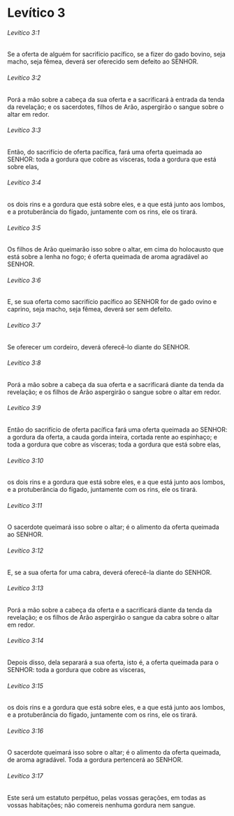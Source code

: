 # Levítico 3

###### Levítico 3:1

Se a oferta de alguém for sacrifício pacífico, se a fizer do gado bovino, seja macho, seja fêmea, deverá ser oferecido sem defeito ao SENHOR.

###### Levítico 3:2

Porá a mão sobre a cabeça da sua oferta e a sacrificará à entrada da tenda da revelação; e os sacerdotes, filhos de Arão, aspergirão o sangue sobre o altar em redor.

###### Levítico 3:3

Então, do sacrifício de oferta pacífica, fará uma oferta queimada ao SENHOR: toda a gordura que cobre as vísceras, toda a gordura que está sobre elas,

###### Levítico 3:4

os dois rins e a gordura que está sobre eles, e a que está junto aos lombos, e a protuberância do fígado, juntamente com os rins, ele os tirará.

###### Levítico 3:5

Os filhos de Arão queimarão isso sobre o altar, em cima do holocausto que está sobre a lenha no fogo; é oferta queimada de aroma agradável ao SENHOR.

###### Levítico 3:6

E, se sua oferta como sacrifício pacífico ao SENHOR for de gado ovino e caprino, seja macho, seja fêmea, deverá ser sem defeito.

###### Levítico 3:7

Se oferecer um cordeiro, deverá oferecê-lo diante do SENHOR.

###### Levítico 3:8

Porá a mão sobre a cabeça da sua oferta e a sacrificará diante da tenda da revelação; e os filhos de Arão aspergirão o sangue sobre o altar em redor.

###### Levítico 3:9

Então do sacrifício de oferta pacífica fará uma oferta queimada ao SENHOR: a gordura da oferta, a cauda gorda inteira, cortada rente ao espinhaço; e toda a gordura que cobre as vísceras; toda a gordura que está sobre elas,

###### Levítico 3:10

os dois rins e a gordura que está sobre eles, e a que está junto aos lombos, e a protuberância do fígado, juntamente com os rins, ele os tirará.

###### Levítico 3:11

O sacerdote queimará isso sobre o altar; é o alimento da oferta queimada ao SENHOR.

###### Levítico 3:12

E, se a sua oferta for uma cabra, deverá oferecê-la diante do SENHOR.

###### Levítico 3:13

Porá a mão sobre a cabeça da oferta e a sacrificará diante da tenda da revelação; e os filhos de Arão aspergirão o sangue da cabra sobre o altar em redor.

###### Levítico 3:14

Depois disso, dela separará a sua oferta, isto é, a oferta queimada para o SENHOR: toda a gordura que cobre as vísceras,

###### Levítico 3:15

os dois rins e a gordura que está sobre eles, e a que está junto aos lombos, e a protuberância do fígado, juntamente com os rins, ele os tirará.

###### Levítico 3:16

O sacerdote queimará isso sobre o altar; é o alimento da oferta queimada, de aroma agradável. Toda a gordura pertencerá ao SENHOR.

###### Levítico 3:17

Este será um estatuto perpétuo, pelas vossas gerações, em todas as vossas habitações; não comereis nenhuma gordura nem sangue.

